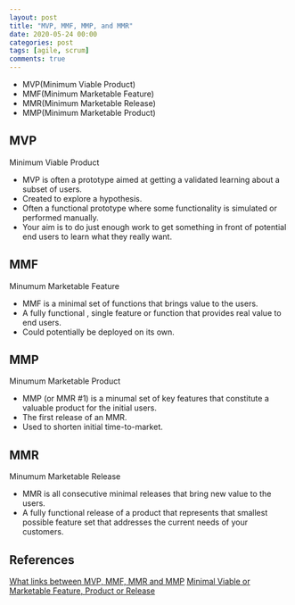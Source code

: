 ```yaml
---
layout: post
title: "MVP, MMF, MMP, and MMR"
date: 2020-05-24 00:00
categories: post
tags: [agile, scrum]
comments: true
---
```


- MVP(Minimum Viable Product)
- MMF(Minimum Marketable Feature)
- MMR(Minimum Marketable Release)
- MMP(Minimum Marketable Product)

## MVP
Minimum Viable Product

- MVP is often a prototype aimed at getting a validated learning about a subset of users.
- Created to explore a hypothesis.
- Often a functional prototype where some functionality is simulated or performed manually.
- Your aim is to do just enough work to get something in front of potential end users to learn what they really want.


## MMF
Minumum Marketable Feature

- MMF is a minimal set of functions that brings value to the users.
- A fully functional , single feature or function that provides real value to end users.
- Could potentially be deployed on its own.

## MMP
Minumum Marketable Product

- MMP (or MMR #1) is a minumal set of key features that constitute a valuable product for the initial users.
- The first release of an MMR.
- Used to shorten initial time-to-market.


## MMR
Minumum Marketable Release

- MMR is all consecutive minimal releases that bring new value to the users.
- A fully functional release of a product that represents that smallest possible feature set that addresses the current needs of your customers.


## References

[What links between MVP, MMF, MMR and MMP](https://www.myagilepartner.com/blog/index.php/2019/06/27/what-links-between-mvp-mmf-mmr-and-mmp/)
[Minimal Viable or Marketable Feature, Product or Release](https://medium.com/@dblinov/minimal-viable-or-marketable-feature-product-or-release-b453f910f0f0)
